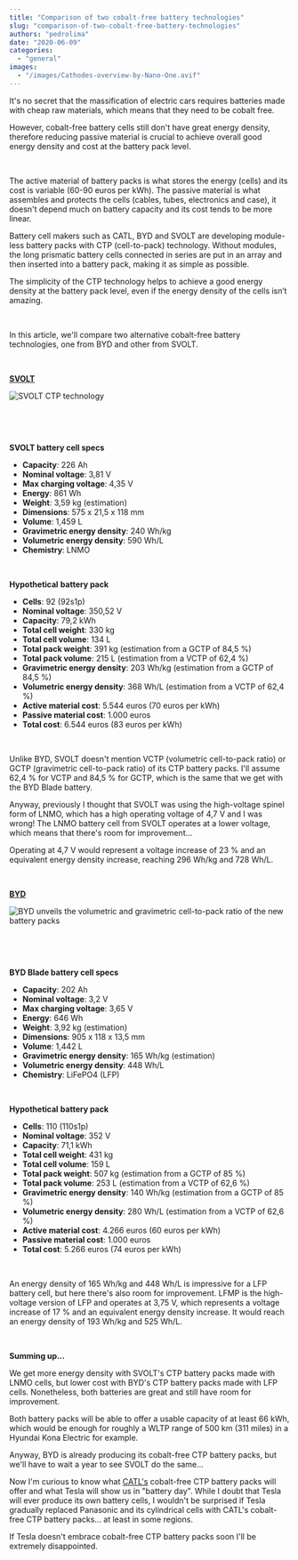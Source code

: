 ```yaml
---
title: "Comparison of two cobalt-free battery technologies"
slug: "comparison-of-two-cobalt-free-battery-technologies"
authors: "pedrolima"
date: "2020-06-09"
categories: 
  - "general"
images: 
  - "/images/Cathodes-overview-by-Nano-One.avif"
---
```


It's no secret that the massification of electric cars requires batteries made with cheap raw materials, which means that they need to be cobalt free.

However, cobalt-free battery cells still don't have great energy density, therefore reducing passive material is crucial to achieve overall good energy density and cost at the battery pack level.

 

The active material of battery packs is what stores the energy (cells) and its cost is variable (60-90 euros per kWh). The passive material is what assembles and protects the cells (cables, tubes, electronics and case), it doesn't depend much on battery capacity and its cost tends to be more linear.

Battery cell makers such as CATL, BYD and SVOLT are developing module-less battery packs with CTP (cell-to-pack) technology. Without modules, the long prismatic battery cells connected in series are put in an array and then inserted into a battery pack, making it as simple as possible.

The simplicity of the CTP technology helps to achieve a good energy density at the battery pack level, even if the energy density of the cells isn’t amazing.

 

In this article, we'll compare two alternative cobalt-free battery technologies, one from BYD and other from SVOLT.

 

[**SVOLT**](/2020/05/21/svolt-unveiled-its-new-cobalt-free-battery-cell/)

![SVOLT CTP technology](images/SVOLT-CTP-technology.avif)

 

 

**SVOLT battery cell specs**

- **Capacity**: 226 Ah
- **Nominal voltage**: 3,81 V
- **Max charging voltage**: 4,35 V
- **Energy**: 861 Wh
- **Weight**: 3,59 kg (estimation)
- **Dimensions**: 575 x 21,5 x 118 mm
- **Volume**: 1,459 L
- **Gravimetric energy density**: 240 Wh/kg
- **Volumetric energy density**: 590 Wh/L
- **Chemistry**: LNMO

 

**Hypothetical** **battery pack**

- **Cells**: 92 (92s1p)
- **Nominal voltage**: 350,52 V
- **Capacity**: 79,2 kWh
- **Total cell weight**: 330 kg
- **Total cell volume**: 134 L
- **Total pack weight**: 391 kg (estimation from a GCTP of 84,5 %)
- **Total pack volume**: 215 L (estimation from a VCTP of 62,4 %)
- **Gravimetric energy density**: 203 Wh/kg (estimation from a GCTP of 84,5 %)
- **Volumetric energy density**: 368 Wh/L (estimation from a VCTP of 62,4 %)
- **Active material cost**: 5.544 euros (70 euros per kWh)
- **Passive material cost**: 1.000 euros
- **Total cost**: 6.544 euros (83 euros per kWh)

 

Unlike BYD, SVOLT doesn't mention VCTP (volumetric cell-to-pack ratio) or GCTP (gravimetric cell-to-pack ratio) of its CTP battery packs. I'll assume 62,4 % for VCTP and 84,5 % for GCTP, which is the same that we get with the BYD Blade battery.

Anyway, previously I thought that SVOLT was using the high-voltage spinel form of LNMO, which has a high operating voltage of 4,7 V and I was wrong! The LNMO battery cell from SVOLT operates at a lower voltage, which means that there's room for improvement...

Operating at 4,7 V would represent a voltage increase of 23 % and an equivalent energy density increase, reaching 296 Wh/kg and 728 Wh/L.

 

[**BYD**](/2020/05/26/byd-blade-prismatic-battery-cell-specs-possibilities/)

![BYD unveils the volumetric and gravimetric cell-to-pack ratio of the new battery packs](images/BYD-unveils-the-volumetric-and-gravimetric-cell-to-pack-ratio-of-the-new-battery-packs.avif)

 

 

**BYD Blade battery cell specs**

- **Capacity**: 202 Ah
- **Nominal voltage**: 3,2 V
- **Max charging voltage**: 3,65 V
- **Energy**: 646 Wh
- **Weight**: 3,92 kg (estimation)
- **Dimensions**: 905 x 118 x 13,5 mm
- **Volume**: 1,442 L
- **Gravimetric energy density**: 165 Wh/kg (estimation)
- **Volumetric energy density**: 448 Wh/L
- **Chemistry**: LiFePO4 (LFP)

 

**Hypothetical** **battery pack**

- **Cells**: 110 (110s1p)
- **Nominal voltage**: 352 V
- **Capacity**: 71,1 kWh
- **Total cell weight**: 431 kg
- **Total cell volume**: 159 L
- **Total pack weight**: 507 kg (estimation from a GCTP of 85 %)
- **Total pack volume**: 253 L (estimation from a VCTP of 62,6 %)
- **Gravimetric energy density**: 140 Wh/kg (estimation from a GCTP of 85 %)
- **Volumetric energy density**: 280 Wh/L (estimation from a VCTP of 62,6 %)
- **Active material cost**: 4.266 euros (60 euros per kWh)
- **Passive material cost**: 1.000 euros
- **Total cost**: 5.266 euros (74 euros per kWh)

 

An energy density of 165 Wh/kg and 448 Wh/L is impressive for a LFP battery cell, but here there's also room for improvement. LFMP is the high-voltage version of LFP and operates at 3,75 V, which represents a voltage increase of 17 % and an equivalent energy density increase. It would reach an energy density of 193 Wh/kg and 525 Wh/L.

 

**Summing up...**

We get more energy density with SVOLT's CTP battery packs made with LNMO cells, but lower cost with BYD's CTP battery packs made with LFP cells. Nonetheless, both batteries are great and still have room for improvement.

Both battery packs will be able to offer a usable capacity of at least 66 kWh, which would be enough for roughly a WLTP range of 500 km (311 miles) in a Hyundai Kona Electric for example.

Anyway, BYD is already producing its cobalt-free CTP battery packs, but we'll have to wait a year to see SVOLT do the same...

Now I'm curious to know what [CATL's](/2020/05/18/catl-cobalt-free-battery-cells-are-already-below-60-euros-per-kwh/) cobalt-free CTP battery packs will offer and what Tesla will show us in "battery day". While I doubt that Tesla will ever produce its own battery cells, I wouldn't be surprised if Tesla gradually replaced Panasonic and its cylindrical cells with CATL's cobalt-free CTP battery packs... at least in some regions.

If Tesla doesn't embrace cobalt-free CTP battery packs soon I'll be extremely disappointed.
